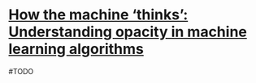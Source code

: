 # [How the machine ‘thinks’: Understanding opacity in machine learning algorithms](https://philpapers.org/go.pl?id=BURHTM&proxyId=&u=https%3A%2F%2Fdx.doi.org%2F10.1177%2F2053951715622512)
#TODO